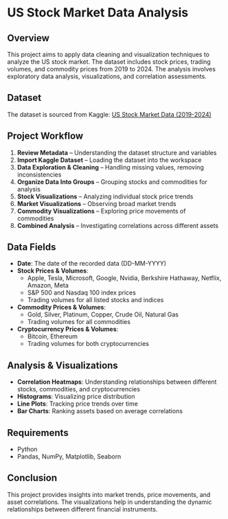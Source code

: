 # US Stock Market Data Analysis

## Overview
This project aims to apply data cleaning and visualization techniques to analyze the US stock market. The dataset includes stock prices, trading volumes, and commodity prices from 2019 to 2024. The analysis involves exploratory data analysis, visualizations, and correlation assessments.

## Dataset
The dataset is sourced from Kaggle: [US Stock Market Data (2019-2024)](https://www.kaggle.com/datasets/saketk511/2019-2024-us-stock-market-data)

## Project Workflow
1. **Review Metadata** – Understanding the dataset structure and variables
2. **Import Kaggle Dataset** – Loading the dataset into the workspace
3. **Data Exploration & Cleaning** – Handling missing values, removing inconsistencies
4. **Organize Data Into Groups** – Grouping stocks and commodities for analysis
5. **Stock Visualizations** – Analyzing individual stock price trends
6. **Market Visualizations** – Observing broad market trends
7. **Commodity Visualizations** – Exploring price movements of commodities
8. **Combined Analysis** – Investigating correlations across different assets

## Data Fields
- **Date**: The date of the recorded data (DD-MM-YYYY)
- **Stock Prices & Volumes**:
  - Apple, Tesla, Microsoft, Google, Nvidia, Berkshire Hathaway, Netflix, Amazon, Meta
  - S&P 500 and Nasdaq 100 index prices
  - Trading volumes for all listed stocks and indices
- **Commodity Prices & Volumes**:
  - Gold, Silver, Platinum, Copper, Crude Oil, Natural Gas
  - Trading volumes for all commodities
- **Cryptocurrency Prices & Volumes**:
  - Bitcoin, Ethereum
  - Trading volumes for both cryptocurrencies

## Analysis & Visualizations
- **Correlation Heatmaps**: Understanding relationships between different stocks, commodities, and cryptocurrencies
- **Histograms**: Visualizing price distribution
- **Line Plots**: Tracking price trends over time
- **Bar Charts**: Ranking assets based on average correlations

## Requirements
- Python
- Pandas, NumPy, Matplotlib, Seaborn

## Conclusion
This project provides insights into market trends, price movements, and asset correlations. The visualizations help in understanding the dynamic relationships between different financial instruments.

